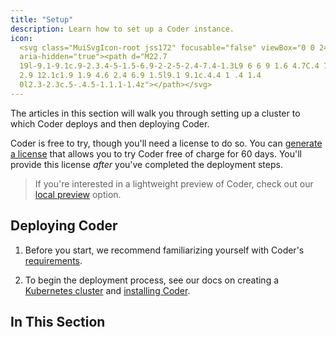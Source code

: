 ```yaml
---
title: "Setup"
description: Learn how to set up a Coder instance.
icon:
  <svg class="MuiSvgIcon-root jss172" focusable="false" viewBox="0 0 24 24"
  aria-hidden="true"><path d="M22.7
  19l-9.1-9.1c.9-2.3.4-5-1.5-6.9-2-2-5-2.4-7.4-1.3L9 6 6 9 1.6 4.7C.4 7.1.9 10.1
  2.9 12.1c1.9 1.9 4.6 2.4 6.9 1.5l9.1 9.1c.4.4 1 .4 1.4
  0l2.3-2.3c.5-.4.5-1.1.1-1.4z"></path></svg>
---
```


The articles in this section will walk you through setting up a cluster to which
Coder deploys and then deploying Coder.

Coder is free to try, though you'll need a license to do so. You can [generate a
   license](https://coder.com/trial) that allows you to try Coder free of charge
   for 60 days. You'll provide this license *after* you've completed the
   deployment steps.

> If you're interested in a lightweight preview of Coder, check out our [local
   preview](kubernetes/local-preview) option.

## Deploying Coder

1. Before you start, we recommend familiarizing yourself with Coder's
   [requirements](#requirements).

1. To begin the deployment process, see our docs on creating a [Kubernetes
   cluster](kubernetes/index.md) and [installing Coder](installation.md).

## In This Section

<children></children>
